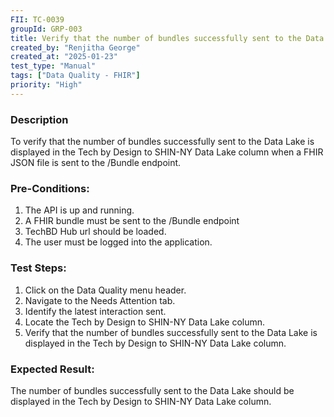 ```yaml
---
FII: TC-0039
groupId: GRP-003
title: Verify that the number of bundles successfully sent to the Data Lake is displayed in the Tech by Design to SHIN-NY Data Lake column when a FHIR JSON file is sent to the /Bundle endpoint
created_by: "Renjitha George"
created_at: "2025-01-23"
test_type: "Manual"
tags: ["Data Quality - FHIR"]
priority: "High"
---
```


### Description

To verify that the number of bundles successfully sent to the Data Lake is
displayed in the Tech by Design to SHIN-NY Data Lake column when a FHIR JSON
file is sent to the /Bundle endpoint.

### Pre-Conditions:

1. The API is up and running.
2. A FHIR bundle must be sent to the /Bundle endpoint
3. TechBD Hub url should be loaded.
4. The user must be logged into the application.

### Test Steps:

1. Click on the Data Quality menu header.
2. Navigate to the Needs Attention tab.
3. Identify the latest interaction sent.
4. Locate the Tech by Design to SHIN-NY Data Lake column.
5. Verify that the number of bundles successfully sent to the Data Lake is
   displayed in the Tech by Design to SHIN-NY Data Lake column.

### Expected Result:

The number of bundles successfully sent to the Data Lake should be displayed in
the Tech by Design to SHIN-NY Data Lake column.
